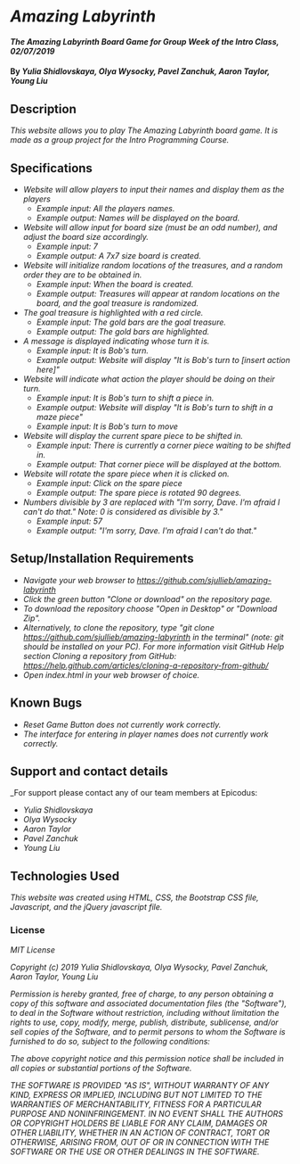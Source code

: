 # _Amazing Labyrinth_

#### _The Amazing Labyrinth Board Game for Group Week of the Intro Class, 02/07/2019_

#### By _**Yulia Shidlovskaya, Olya Wysocky, Pavel Zanchuk, Aaron Taylor, Young Liu**_

## Description

_This website allows you to play The Amazing Labyrinth board game. It is made as a group project
for the Intro Programming Course._

## Specifications

* _Website will allow players to input their names and display them as the players_
  * _Example input: All the players names._
  * _Example output: Names will be displayed on the board._
* _Website will allow input for board size (must be an odd number), and adjust the board size accordingly._
  * _Example input: 7_
  * _Example output: A 7x7 size board is created._
* _Website will initialize random locations of the treasures, and a random order they are to be obtained in._
  * _Example input: When the board is created._
  * _Example output: Treasures will appear at random locations on the board, and the goal treasure is randomized._
* _The goal treasure is highlighted with a red circle._
  * _Example input: The gold bars are the goal treasure._
  * _Example output: The gold bars are highlighted._
* _A message is displayed indicating whose turn it is._
  * _Example input: It is Bob's turn._
  * _Example output: Website will display "It is Bob's turn to [insert action here]"_
* _Website will indicate what action the player should be doing on their turn._
  * _Example input: It is Bob's turn to shift a piece in._
  * _Example output: Website will display "It is Bob's turn to shift in a maze piece"_
  * _Example input: It is Bob's turn to move_
* _Website will display the current spare piece to be shifted in._
  * _Example input: There is currently a corner piece waiting to be shifted in._
  * _Example output: That corner piece will be displayed at the bottom._
* _Website will rotate the spare piece when it is clicked on._
  * _Example input: Click on the spare piece_
  * _Example output: The spare piece is rotated 90 degrees._
* _Numbers divisible by 3 are replaced with "I'm sorry, Dave. I'm afraid I can't do that." Note: 0 is considered as divisible by 3."_
  * _Example input: 57_
  * _Example output: "I'm sorry, Dave. I'm afraid I can't do that."_

## Setup/Installation Requirements
* _Navigate your web browser to https://github.com/sjullieb/amazing-labyrinth_
* _Click the green button "Clone or download" on the repository page._
* _To download the repository choose "Open in Desktop" or "Download Zip"._
* _Alternatively, to clone the repository, type "git clone https://github.com/sjullieb/amazing-labyrinth in the terminal" (note: git should be installed on your PC).  For more information visit GitHub Help section Cloning a repository from GitHub:
https://help.github.com/articles/cloning-a-repository-from-github/_
* _Open index.html in your web browser of choice._

## Known Bugs

* _Reset Game Button does not currently work correctly._
* _The interface for entering in player names does not currently work correctly._

## Support and contact details

_For support please contact any of our team members at Epicodus:
* _Yulia Shidlovskaya_
* _Olya Wysocky_
* _Aaron Taylor_
* _Pavel Zanchuk_
* _Young Liu_

## Technologies Used

_This website was created using HTML, CSS, the Bootstrap CSS file, Javascript, and the jQuery javascript file._

### License

*MIT License*

*Copyright (c) 2019 Yulia Shidlovskaya, Olya Wysocky, Pavel Zanchuk, Aaron Taylor, Young Liu*

*Permission is hereby granted, free of charge, to any person obtaining a copy of this software and associated documentation files (the "Software"), to deal in the Software without restriction, including without limitation the rights to use, copy, modify, merge, publish, distribute, sublicense, and/or sell copies of the Software, and to permit persons to whom the Software is furnished to do so, subject to the following conditions:*

*The above copyright notice and this permission notice shall be included in all copies or substantial portions of the Software.*

*THE SOFTWARE IS PROVIDED "AS IS", WITHOUT WARRANTY OF ANY KIND, EXPRESS OR IMPLIED, INCLUDING BUT NOT LIMITED TO THE WARRANTIES OF MERCHANTABILITY, FITNESS FOR A PARTICULAR PURPOSE AND NONINFRINGEMENT. IN NO EVENT SHALL THE AUTHORS OR COPYRIGHT HOLDERS BE LIABLE FOR ANY CLAIM, DAMAGES OR OTHER LIABILITY, WHETHER IN AN ACTION OF CONTRACT, TORT OR OTHERWISE, ARISING FROM, OUT OF OR IN CONNECTION WITH THE SOFTWARE OR THE USE OR OTHER DEALINGS IN THE SOFTWARE.*
